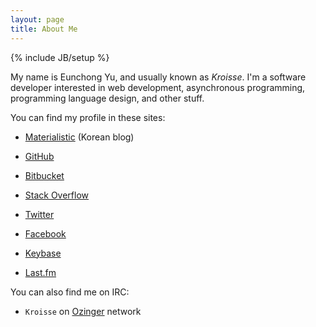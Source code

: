 ```yaml
---
layout: page
title: About Me
---
```

{% include JB/setup %}

My name is Eunchong Yu, and usually known as *Kroisse*. I'm a software developer interested in web development, asynchronous programming, programming language design, and other stuff.


You can find my profile in these sites:

- [Materialistic](http://blog.materialistic.kr/) (Korean blog)

- [GitHub](https://github.com/Kroisse)
- [Bitbucket](https://bitbucket.org/kroisse)
- [Stack Overflow](http://stackoverflow.com/users/676818/kroisse)
- [Twitter](https://twitter.com/m11c_)
- [Facebook](https://www.facebook.com/eunchong.yu)
- [Keybase](https://keybase.io/kroisse)
- [Last.fm](http://www.last.fm/user/Kroisse)


You can also find me on IRC:

- `Kroisse` on [Ozinger][] network


[Ozinger]: http://ozinger.org/
